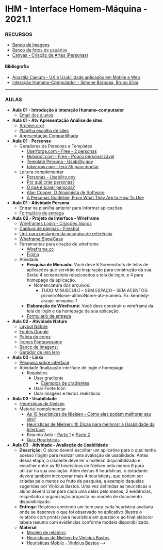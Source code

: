# IHM - Interface Homem-Máquina - 2021.1

### RECURSOS
* [Banco de Imagens](https://unsplash.com/) 
* [Banco de fotos de usuários](https://diverseui.com/) 
* [Canvas - Criação de Artes (Personas)](https://www.canva.com/)
#### Bibliografia
* [Apostila Caelum - UX e Usabilidade aplicados em Mobile e Web](https://www.caelum.com.br/apostila/apostila-ux-usabilidade-mobile-web.pdf) 
* [Interação Humano-Computador - Simone Barbosa, Bruno Silva](https://www.google.com.br/books/edition/Intera%C3%A7%C3%A3o_Humano_Computador/qk0skwr_cewC?hl=pt-BR&gbpv=1&dq=interface+homem+m%C3%A1quina&printsec=frontcover) 

---

### AULAS
* **Aula 01 - Introdução à Interação Humano–computador**   
    <!-- * [Slides - Aula 01](https://github.com/kennedyaraujo/ifc/blob/main/ihm/slides/aula01-introducao-a-ihc.pdf) -->
    * [Email dos alunos](https://forms.gle/j43dtmoRuYwzJi9H8)
    <!-- * [Vídeo - Aula 01](https://youtu.be/AYDYyCjbJtM) <br/>
    <a href="https://youtu.be/AYDYyCjbJtM"> <img src="https://img.youtube.com/vi/AYDYyCjbJtM/maxresdefault.jpg" width="200"></a>   -->
    <!-- [![Vídeo - Aula 01](https://img.youtube.com/vi/JAkcA0eMRFg/maxresdefault.jpg)](https://youtu.be/JAkcA0eMRFg) -->
* **Aula 01 - Atv Apresentação Análise de sites**
    * [Archive.org/](https://archive.org/)
    * [Planilha escolha de sites](https://docs.google.com/spreadsheets/d/1OgGrP0Ju7KGD4bvYwrcIXcTaQWy7OWCA/edit?usp=sharing&ouid=100855511090148956984&rtpof=true&sd=true)
    * [Apresentação Compartilhada](https://docs.google.com/presentation/d/1Owkqs33aZuh5s9SuGeCqJxQ89Rl_SfZR/edit?usp=sharing&ouid=100855511090148956984&rtpof=true&sd=true)
* **Aula 01 - Personas**   
    <!-- * [Slides - Aula 02](https://github.com/kennedyaraujo/ifc/blob/main/ihm/slides/aula-02-persona.pdf)     -->
    <!-- * [Vídeo - Aula 02](https://www.youtube.com/watch?v=FbZTTTCdzHs) <br/>
    <a href="https://www.youtube.com/watch?v=FbZTTTCdzHs"> <img src="https://img.youtube.com/vi/FbZTTTCdzHs/maxresdefault.jpg" width="200"></a> -->
    * Geradores de Personas e Templates
        * [Userforge.com - Free - 2 personas](https://userforge.com/join/)
        * [Hubspot.com - Free - Pouco personalizável](https://www.hubspot.com/make-my-persona?__hstc=64741936.4449c6352ad3956dde84aa635a9cd227.1584653280224.1584657920351.1584970032936.3&__hssc=64741936.1.1584970032936&__hsfp=1079729891&_ga=2.185901545.1728181288.1619390474-1053955073.1619390474&_conv_v=vi%3A1*sc%3A1*cs%3A1619390470*fs%3A1619390470*pv%3A1*seg%3A%7B10031564.1%7D*exp%3A%7B%7D&_conv_s=si%3A1*sh%3A1619390470440-0.6961043410009764*pv%3A1)
        * [Template Persona - Usability.gov](https://www.usability.gov/how-to-and-tools/resources/templates/persona-development-discussion-guide.html)
        * [fakecrow.com - terá 3h para montar](https://fakecrow.com/free-persona-template/)
    * Leitura complementar
        * [Personas - Usability.gov](https://www.usability.gov/how-to-and-tools/methods/personas.html)
        * [Por quê criar personas?](https://brasil.uxdesign.cc/por-que-criar-personas-bc796a1ffc7e) 
        * [O que é buyer persona?](https://www.tracto.com.br/buyer-persona/)
        * [Alan Cooper, O Alquimista de Software](http://duxcoworkers.com/article/alan-cooper-o-alquimista-desoftware)
         * [A Personas Guideline, From What They Are to How To Use](https://uxdesign.cc/while-we-are-talking-about-personas-what-exactly-are-we-talking-525a645eb61a)  
* **Aula 01 - Atividade Persona**
    * Entrar na planilha anterior para informar aplicações
    * [Formulário de entrega](https://forms.gle/5mW6n6gqDXPLdojCA) 
* **Aula 02 - Projeto de Interface - Wireframe**
    * [Wireframes Login - Criações alunos](https://github.com/kennedyaraujo/ifc/blob/main/ihm/atividades/atv-wireframe/wireframe-login-alunos.pdf)
    * [Captura de páginas - Fireshot](https://chrome.google.com/webstore/detail/take-webpage-screenshots/mcbpblocgmgfnpjjppndjkmgjaogfceg?hl=pt-BR)
    * [Link para postagem da pesquisa de referência](https://drive.google.com/drive/folders/1txQ3kFiH2NUWFjNdG4Df2qOPZfdJl2H1?usp=sharing)
    * [Wireframe ShowCase](http://www.wireframeshowcase.com/)
    * Ferramentas para criação de wireframe
        * [Wireframe.cc](https://wireframe.cc/)
        * [Figma](https://www.figma.com)
    * Atividade
        * **Pesquisa de Mercado:** Você deve 8 Screenshots de telas de aplicações que servirão de inspiração para construção da sua. Serão 4 screenshots relacionados a tela de login, e 4 para homepage da aplicação.
            * Nomenclatura dos arquivos:
                * TUDO MINUSCULO – SEM ESPAÇO – SEM ACENTOS: primeiroNome-ultimoNome-atv-numero. Ex: kennedy-araujo-pesquisa-1
        * **Elaboração de Wireframe:** Você deve construir o wireframe da tela de login e da homepage da sua aplicação.
        * [Formulário de entrega](https://forms.gle/grB5wupgdeeuWMXj6)
* **Aula 02 - Atividade Nature**
    * [Layout Nature](https://raw.githubusercontent.com/kennedyaraujo/ifc/main/prototipacao/atividades/atv-nature/home.jpg)
    * [Fontes Google](https://fonts.google.com/)
    * [Paleta de cores](https://www.colourlovers.com/palettes)
    * [Ícones Fontawesome](https://fontawesome.com/v5/cheatsheet/free/regular)
    * [Banco de Imagens: ](https://unsplash.com/)
    * [Gerador de lero lero](https://lerolero.com/)
 * **Aula 03 - Links**
    * [Pesquisa sobre interface](https://tinyurl.com/surveycores)
    * Atividade finalização interface de login e homepage
        * Requisitos
            * [Usar gradiente](https://designcode.io/figma-handbook-gradients)
                * [Exemplos de gradientes](https://uigradients.com/)
            * Usar Fonte Icon
            * Usar imagens e textos realísticos
* **Aula 03 - Usabilidade**
    * [Heurísticas de Nielsen](https://www.nngroup.com/articles/ten-usability-heuristics/)
    * Material complementar
        * [As 10 heurísticas de Nielsen - Como elas podem melhorar seu site?](https://www.vrsys.com.br/blog/as-10-heuristicas-de-nielsen-como-elas-podem-melhorar-seu-site)
        * [Heurísticas de Nielsen: 10 Dicas para melhorar a Usabilidade da Interface](https://medium.com/aela/10-heur%C3%ADsticas-de-nielsen-dicas-para-melhorar-a-usabilidade-de-sua-interface-35ef86a7fb41)
        * Resumo Aela - [Parte 1](https://www.instagram.com/p/CB-66bAgHi5/) e [Parte 2](https://www.instagram.com/p/CCBYd_cgMfh/)
        * [Quiz Heurísticas](https://juego-heureka.herokuapp.com/index.html)
* **Aula 03 - Atividade - Avaliação de Usabilidade**
    * **Descrição:** O aluno deverá escolher um aplicativo para o qual tenha acesso (login) para realizar uma avaliação de usabilidade. Antes dessa etapa, o discente deve ler o material disponibilizado e escolher entre as 10 heurísticas de Nielsen pelo menos 6 para utilizar na sua avaliação. Além destas 6 heurísticas, o estudante deverá também incorporar mais 4 heurísticas, que podem ser criadas pelo menos ou fruto de pesquisa, a exemplo daquelas sugeridas por Vinícius Bastos. Uma vez definidas as heurísticas o aluno deverá criar para cada uma delas pelo menos, 2 evidências, respeitado a organização proposta no modelo de documento disponibilizado.
    * **Entrega:** Relatório contendo um item para cada heurística avaliada onde se descreve o que foi observado no aplicativo (ilustre o relatório com prints) para heurística em questão e ao final elaborar tabela resumo com evidências conforme modelo disponibilizado. 
    * **Material**
        * [Modelo de relatório](https://docs.google.com/document/d/1hXqXuyZw3_zfaMBAaXOGfIW5rtVruuO5bqO6We9bB0I/edit?usp=sharing)
        <!-- * [Planilha para escolha de aplicativos](https://docs.google.com/spreadsheets/d/1O3Mnhl7LV-NPS4gXewFPtuLP-syj3l_b8IC7GTCI7Vw/edit?usp=sharing) -->
        * [Heurísticas de Nielsen by Vinícius Bastos](https://github.com/kennedyaraujo/ifc/blob/main/ihm/atividades/avaliacao-de-usabilidade/heuristicas-de-nielsen-by-vinicius-bastos.pdf)
        * [Heurísticas Mobile - Vinícius Bastos](https://github.com/kennedyaraujo/ifc/blob/main/ihm/atividades/avaliacao-de-usabilidade/heuristicas-mobile-vinicius-bastos.pdf) -->
<!-- * **Aula 05 - Apresentação das Personas**
    * [Pasta Personas](https://drive.google.com/drive/folders/1ZTqI9M5uG9sxlUZgsLebZQjLXZQ9h4f-)
    * [Vídeo - Aula 02](https://www.youtube.com/watch?v=8_nTn3OYZOY) <br/>
    <a href="https://www.youtube.com/watch?v=8_nTn3OYZOY"> <img src="https://img.youtube.com/vi/8_nTn3OYZOY/maxresdefault.jpg" width="200"></a>
* **Aula 07 - Introdução ao uso do Figma - Atividade Nature**
* **Aula 08 - Cores**
    * Recursos
        * [Colourlovers](https://www.colourlovers.com/)
        * [Adobe Color](https://color.adobe.com/pt/create/color-wheel)
        * [Color Tool - Material Design](https://material.io/resources/color/#!/?view.left=0&view.right=0)
* **Aula 09 - Finalização Atv Nature**
* **Aula 10 - Wireframe**
    * [Formulário LOGIN](https://forms.gle/tUZg6ufnvnGEEEUz6)
    * [Formulário Wireframe](https://forms.gle/VxxZjtsmqd9RTCiv6)
    * [Envio Wireframes](https://drive.google.com/drive/folders/17P7qYmo1x9Bj1PU37aXMseHyfrVw4sVJ?usp=sharing)
* **Aula 11 - Atividade Akaza**
* **Aula 12 - Usabilidade**
    * [Heurísticas de Nielsen](https://www.nngroup.com/articles/ten-usability-heuristics/)
    * Material complementar
        * [As 10 heurísticas de Nielsen - Como elas podem melhorar seu site?](https://www.vrsys.com.br/blog/as-10-heuristicas-de-nielsen-como-elas-podem-melhorar-seu-site)
        * [Heurísticas de Nielsen: 10 Dicas para melhorar a Usabilidade da Interface](https://medium.com/aela/10-heur%C3%ADsticas-de-nielsen-dicas-para-melhorar-a-usabilidade-de-sua-interface-35ef86a7fb41)
        * Resumo Aela - [Parte 1](https://www.instagram.com/p/CB-66bAgHi5/) e [Parte 2](https://www.instagram.com/p/CCBYd_cgMfh/)
        * [Quiz Heurísticas](https://juego-heureka.herokuapp.com/index.html)
* **Aula 13 - Atividade - Avaliação de Usabilidade**
    * **Descrição:** O aluno deverá escolher um aplicativo para o qual tenha acesso (login) para realizar uma avaliação de usabilidade. Antes dessa etapa, o discente deve ler o material disponibilizado e escolher entre as 10 heurísticas de Nielsen pelo menos 6 para utilizar na sua avaliação. Além destas 6 heurísticas, o estudante deverá também incorporar mais 4 heurísticas, que podem ser criadas pelo menos ou fruto de pesquisa, a exemplo daquelas sugeridas por Vinícius Bastos. Uma vez definidas as heurísticas o aluno deverá criar para cada uma delas pelo menos, 2 evidências, respeitado a organização proposta no modelo de documento disponibilizado.
    * **Entrega:** Relatório contendo um item para cada heurística avaliada onde se descreve o que foi observado no aplicativo (ilustre o relatório com prints) para heurística em questão e ao final elaborar tabela resumo com evidências conforme modelo disponibilizado. 
    * **Material**
        * [Modelo de relatório](https://docs.google.com/document/d/1hXqXuyZw3_zfaMBAaXOGfIW5rtVruuO5bqO6We9bB0I/edit?usp=sharing)
        * [Planilha para escolha de aplicativos](https://docs.google.com/spreadsheets/d/1O3Mnhl7LV-NPS4gXewFPtuLP-syj3l_b8IC7GTCI7Vw/edit?usp=sharing)
        * [Heurísticas de Nielsen by Vinícius Bastos](https://github.com/kennedyaraujo/ifc/blob/main/ihm/atividades/avaliacao-de-usabilidade/heuristicas-de-nielsen-by-vinicius-bastos.pdf)
        * [Heurísticas Mobile - Vinícius Bastos](https://github.com/kennedyaraujo/ifc/blob/main/ihm/atividades/avaliacao-de-usabilidade/heuristicas-mobile-vinicius-bastos.pdf) -->

